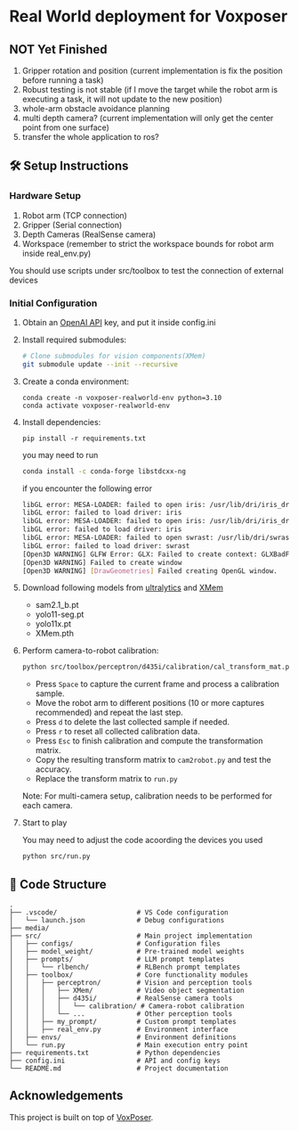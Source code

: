 # Real World deployment for Voxposer

## NOT Yet Finished
1. Gripper rotation and position (current implementation is fix the position before running a task)
2. Robust testing is not stable (if I move the target while the robot arm is executing a task, it will not update to the new position)
3. whole-arm obstacle avoidance planning
4. multi depth camera? (current implementation will only get the center point from one surface)
5. transfer the whole application to ros?

## 🛠️ Setup Instructions
### Hardware Setup
1. Robot arm (TCP connection)
2. Gripper (Serial connection)
3. Depth Cameras (RealSense camera) 
4. Workspace (remember to strict the workspace bounds for robot arm inside real_env.py)<br>

You should use scripts under src/toolbox to test the connection of external devices


### Initial Configuration
1. Obtain an [OpenAI API](https://openai.com/blog/openai-api) key, and put it inside config.ini

2. Install required submodules:
   ```bash
   # Clone submodules for vision components(XMem)
   git submodule update --init --recursive
   ```

3. Create a conda environment:
   ```Shell
   conda create -n voxposer-realworld-env python=3.10
   conda activate voxposer-realworld-env
   ```


4. Install dependencies:
   ```Shell
   pip install -r requirements.txt
   ```

   you may need to run 
   ```bash
   conda install -c conda-forge libstdcxx-ng 
   ```
   if you encounter the following error
   ```bash
   libGL error: MESA-LOADER: failed to open iris: /usr/lib/dri/iris_dri.so: cannot open shared object file: No such file or directory (search paths /usr/lib/x86_64-linux-gnu/dri:\$${ORIGIN}/dri:/usr/lib/dri, suffix _dri)
   libGL error: failed to load driver: iris
   libGL error: MESA-LOADER: failed to open iris: /usr/lib/dri/iris_dri.so: cannot open shared object file: No such file or directory (search paths /usr/lib/x86_64-linux-gnu/dri:\$${ORIGIN}/dri:/usr/lib/dri, suffix _dri)
   libGL error: failed to load driver: iris
   libGL error: MESA-LOADER: failed to open swrast: /usr/lib/dri/swrast_dri.so: cannot open shared object file: No such file or directory (search paths /usr/lib/x86_64-linux-gnu/dri:\$${ORIGIN}/dri:/usr/lib/dri, suffix _dri)
   libGL error: failed to load driver: swrast
   [Open3D WARNING] GLFW Error: GLX: Failed to create context: GLXBadFBConfig
   [Open3D WARNING] Failed to create window
   [Open3D WARNING] [DrawGeometries] Failed creating OpenGL window.
   ```

5. Download following models from [ultralytics](https://docs.ultralytics.com/models) and [XMem](https://drive.google.com/drive/folders/1QYsog7zNzcxGXTGBzEhMUg8QVJwZB6D1)
   - sam2.1_b.pt
   - yolo11-seg.pt
   - yolo11x.pt
   - XMem.pth


6. Perform camera-to-robot calibration:
   ```bash
   python src/toolbox/perceptron/d435i/calibration/cal_transform_mat.py
   ```
   - Press `Space` to capture the current frame and process a calibration sample.
   - Move the robot arm to different positions (10 or more captures recommended) and repeat the last step.
   - Press `d` to delete the last collected sample if needed.
   - Press `r` to reset all collected calibration data.
   - Press `Esc` to finish calibration and compute the transformation matrix.
   - Copy the resulting transform matrix to `cam2robot.py` and test the accuracy.
   - Replace the transform matrix to `run.py`

   Note: For multi-camera setup, calibration needs to be performed for each camera.

7. Start to play<br>
   
   You may need to adjust the code acoording the devices you used
   ```bash
   python src/run.py
   ```

## 📁 Code Structure
```
.
├── .vscode/                    # VS Code configuration
│   └── launch.json             # Debug configurations
├── media/
├── src/                        # Main project implementation
│   ├── configs/                # Configuration files
│   ├── model_weight/           # Pre-trained model weights
│   ├── prompts/                # LLM prompt templates
│   │   └── rlbench/            # RLBench prompt templates
│   ├── toolbox/                # Core functionality modules
│   │   ├── perceptron/         # Vision and perception tools
│   │   │   ├── XMem/           # Video object segmentation
│   │   │   ├── d435i/          # RealSense camera tools
│   │   │   │   └── calibration/ # Camera-robot calibration
│   │   │   └── ...             # Other perception tools
│   │   ├── my_prompt/          # Custom prompt templates
│   │   ├── real_env.py         # Environment interface
│   ├── envs/                   # Environment definitions
│   └── run.py                  # Main execution entry point
├── requirements.txt            # Python dependencies
├── config.ini                  # API and config keys
└── README.md                   # Project documentation
```







## Acknowledgements
This project is built on top of [VoxPoser](https://github.com/huangwl18/VoxPoser).
